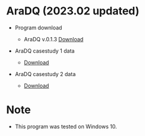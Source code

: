 # AraDQ (2023.02 updated)
- Program download
   - AraDQ v.0.1.3  <a href="https://drive.google.com/file/d/1XkqQfinxOfak0U0sKG3d3Sf268zxGYkO/view?usp=sharing">Download</a>


- AraDQ casestudy 1 data
   -  <a href="https://drive.google.com/file/d/1bRKd_kx48HROVTm5VRwm7cWjTJT8KYJ4/view?usp=share_link">Download</a>
- AraDQ casestudy 2 data
  -  <a href="https://drive.google.com/file/d/1CiX_N_dYGHQoNxqPNDmK614xHeer22ft/view?usp=share_link">Download</a>
# Note
- This program was tested on Windows 10.
